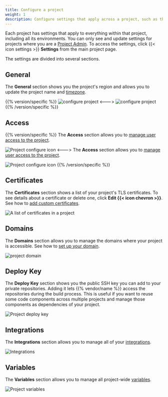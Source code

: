 ```yaml
---
title: Configure a project
weight: 1
description: Configure settings that apply across a project, such as the name, access, and domain.
---
```


Each project has settings that apply to everything within that project, including all its environments.
You can only see and update settings for projects where you are a [Project Admin](../users.md).
To access the settings, click {{< icon settings >}} **Settings** from the main project page.

The settings are divided into several sections.

## General

The **General** section shows you the project's region and allows you to update the project name and [timezone](../../projects/change-project-timezone.md).

{{% version/specific %}}
![configure project](/images/management-console/settings-general.png "0.5")
<--->
![configure project](/images/console/settings-general.png "1.0")
{{% /version/specific %}}

## Access

{{% version/specific %}}
The **Access** section allows you to [manage user access to the project](../users.md).

![Project configure icon](/images/management-console/settings-project-access.png "0.7")
<--->
The **Access** section allows you to [manage user access to the project](../users.md).

<!-- @todo: for the release of teams -->
<!-- The **Access** section allows you to [manage user access](../users.md),
and [teams access](../teams.md) to a project. -->

![Project configure icon](/images/console/settings-access-users.png "0.7")
{{% /version/specific %}}

## Certificates

The **Certificates** section shows a list of your project's TLS certificates.
To see details about a certificate or delete one, click **Edit {{< icon chevron >}}**.
See how to [add custom certificates](../../domains/steps/tls.md).

![A list of certificates in a project](/images/management-console/settings-certificates.png "0.7")

## Domains

The **Domains** section allows you to manage the domains where your project is accessible.
See how to [set up your domain](../../domains/steps/_index.md).

![project domain](/images/management-console/settings-domains.png "0.7")

## Deploy Key

The **Deploy Key** section shows you the public SSH key you can add to your private repositories.
Adding it lets {{% vendor/name %}} access the repositories during the build process.
This is useful if you want to reuse some code components across multiple projects and manage those components as dependencies of your project.

![Project deploy key](/images/management-console/settings-deploy-key.png "0.7")

## Integrations

The **Integrations** section allows you to manage all of your [integrations](../../integrations/_index.md).

![Integrations](/images/management-console/settings-integrations.png "0.7")

## Variables

The **Variables** section allows you to manage all project-wide [variables](../../development/variables/_index.md).

![Project variables](/images/management-console/settings-variables-project.png "0.7")
